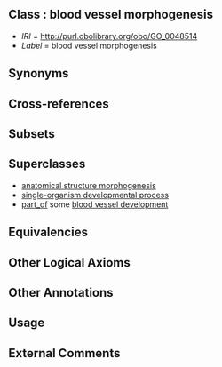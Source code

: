 
## Class : blood vessel morphogenesis

 * *IRI* = http://purl.obolibrary.org/obo/GO_0048514
 * *Label* = blood vessel morphogenesis

## Synonyms


## Cross-references


## Subsets


## Superclasses

 * [anatomical structure morphogenesis](../../GO/53/GO_0009653.md)
 * [single-organism developmental process](../../GO/67/GO_0044767.md)
 * [part_of](../../BFO/50/BFO_0000050.md) some [blood vessel development](../../GO/68/GO_0001568.md)

## Equivalencies


## Other Logical Axioms


## Other Annotations


## Usage


## External Comments

